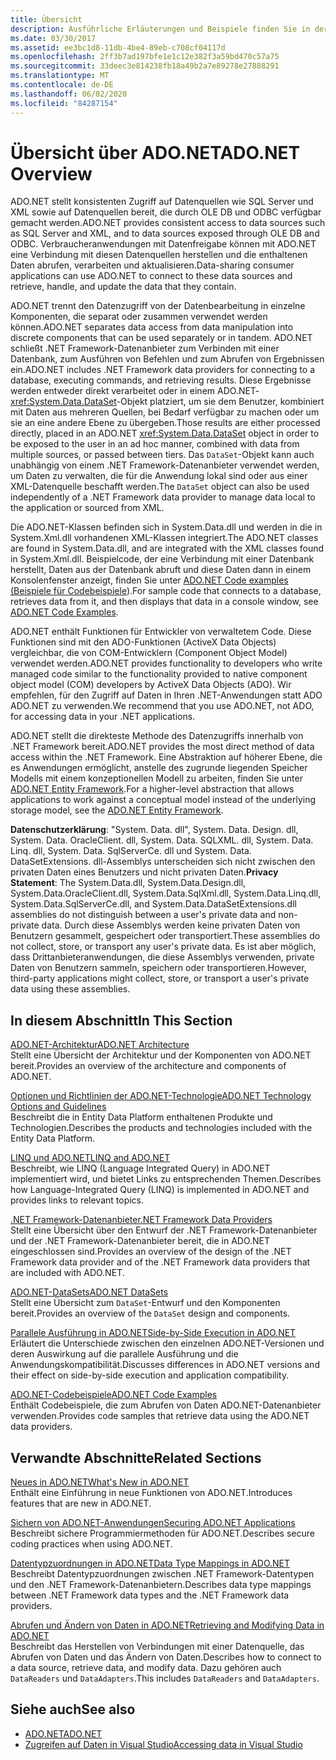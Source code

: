 ```yaml
---
title: Übersicht
description: Ausführliche Erläuterungen und Beispiele finden Sie in der Übersicht über ADO.net in .NET Framework.
ms.date: 03/30/2017
ms.assetid: ee3bc1d8-11db-4be4-89eb-c708cf04117d
ms.openlocfilehash: 2ff3b7ad197bfe1e1c12e382f3a59bd470c57a75
ms.sourcegitcommit: 33deec3e814238fb18a49b2a7e89278e27888291
ms.translationtype: MT
ms.contentlocale: de-DE
ms.lasthandoff: 06/02/2020
ms.locfileid: "84287154"
---
```

# <a name="adonet-overview"></a><span data-ttu-id="b8ce0-103">Übersicht über ADO.NET</span><span class="sxs-lookup"><span data-stu-id="b8ce0-103">ADO.NET Overview</span></span>
<span data-ttu-id="b8ce0-104">ADO.NET stellt konsistenten Zugriff auf Datenquellen wie SQL Server und XML sowie auf Datenquellen bereit, die durch OLE DB und ODBC verfügbar gemacht werden.</span><span class="sxs-lookup"><span data-stu-id="b8ce0-104">ADO.NET provides consistent access to data sources such as SQL Server and XML, and to data sources exposed through OLE DB and ODBC.</span></span> <span data-ttu-id="b8ce0-105">Verbraucheranwendungen mit Datenfreigabe können mit ADO.NET eine Verbindung mit diesen Datenquellen herstellen und die enthaltenen Daten abrufen, verarbeiten und aktualisieren.</span><span class="sxs-lookup"><span data-stu-id="b8ce0-105">Data-sharing consumer applications can use ADO.NET to connect to these data sources and retrieve, handle, and update the data that they contain.</span></span>  
  
 <span data-ttu-id="b8ce0-106">ADO.NET trennt den Datenzugriff von der Datenbearbeitung in einzelne Komponenten, die separat oder zusammen verwendet werden können.</span><span class="sxs-lookup"><span data-stu-id="b8ce0-106">ADO.NET separates data access from data manipulation into discrete components that can be used separately or in tandem.</span></span> <span data-ttu-id="b8ce0-107">ADO.NET schließt .NET Framework-Datenanbieter zum Verbinden mit einer Datenbank, zum Ausführen von Befehlen und zum Abrufen von Ergebnissen ein.</span><span class="sxs-lookup"><span data-stu-id="b8ce0-107">ADO.NET includes .NET Framework data providers for connecting to a database, executing commands, and retrieving results.</span></span> <span data-ttu-id="b8ce0-108">Diese Ergebnisse werden entweder direkt verarbeitet oder in einem ADO.NET-<xref:System.Data.DataSet>-Objekt platziert, um sie dem Benutzer, kombiniert mit Daten aus mehreren Quellen, bei Bedarf verfügbar zu machen oder um sie an eine andere Ebene zu übergeben.</span><span class="sxs-lookup"><span data-stu-id="b8ce0-108">Those results are either processed directly, placed in an ADO.NET <xref:System.Data.DataSet> object in order to be exposed to the user in an ad hoc manner, combined with data from multiple sources, or passed between tiers.</span></span> <span data-ttu-id="b8ce0-109">Das `DataSet`-Objekt kann auch unabhängig von einem .NET Framework-Datenanbieter verwendet werden, um Daten zu verwalten, die für die Anwendung lokal sind oder aus einer XML-Datenquelle beschafft werden.</span><span class="sxs-lookup"><span data-stu-id="b8ce0-109">The `DataSet` object can also be used independently of a .NET Framework data provider to manage data local to the application or sourced from XML.</span></span>  
  
 <span data-ttu-id="b8ce0-110">Die ADO.NET-Klassen befinden sich in System.Data.dll und werden in die in System.Xml.dll vorhandenen XML-Klassen integriert.</span><span class="sxs-lookup"><span data-stu-id="b8ce0-110">The ADO.NET classes are found in System.Data.dll, and are integrated with the XML classes found in System.Xml.dll.</span></span> <span data-ttu-id="b8ce0-111">Beispielcode, der eine Verbindung mit einer Datenbank herstellt, Daten aus der Datenbank abruft und diese Daten dann in einem Konsolenfenster anzeigt, finden Sie unter [ADO.NET Code examples (Beispiele für Codebeispiele](ado-net-code-examples.md)).</span><span class="sxs-lookup"><span data-stu-id="b8ce0-111">For sample code that connects to a database, retrieves data from it, and then displays that data in a console window, see [ADO.NET Code Examples](ado-net-code-examples.md).</span></span>  
  
 <span data-ttu-id="b8ce0-112">ADO.NET enthält Funktionen für Entwickler von verwaltetem Code. Diese Funktionen sind mit den ADO-Funktionen (ActiveX Data Objects) vergleichbar, die von COM-Entwicklern (Component Object Model) verwendet werden.</span><span class="sxs-lookup"><span data-stu-id="b8ce0-112">ADO.NET provides functionality to developers who write managed code similar to the functionality provided to native component object model (COM) developers by ActiveX Data Objects (ADO).</span></span> <span data-ttu-id="b8ce0-113">Wir empfehlen, für den Zugriff auf Daten in Ihren .NET-Anwendungen statt ADO ADO.NET zu verwenden.</span><span class="sxs-lookup"><span data-stu-id="b8ce0-113">We recommend that you use ADO.NET, not ADO, for accessing data in your .NET applications.</span></span>  
  
 <span data-ttu-id="b8ce0-114">ADO.NET stellt die direkteste Methode des Datenzugriffs innerhalb von .NET Framework bereit.</span><span class="sxs-lookup"><span data-stu-id="b8ce0-114">ADO.NET provides the most direct method of data access within the .NET Framework.</span></span> <span data-ttu-id="b8ce0-115">Eine Abstraktion auf höherer Ebene, die es Anwendungen ermöglicht, anstelle des zugrunde liegenden Speicher Modells mit einem konzeptionellen Modell zu arbeiten, finden Sie unter [ADO.NET Entity Framework](./ef/index.md).</span><span class="sxs-lookup"><span data-stu-id="b8ce0-115">For a higher-level abstraction that allows applications to work against a conceptual model instead of the underlying storage model, see the [ADO.NET Entity Framework](./ef/index.md).</span></span>  
  
 <span data-ttu-id="b8ce0-116">**Datenschutzerklärung**: "System. Data. dll", System. Data. Design. dll, System. Data. OracleClient. dll, System. Data. SQLXML. dll, System. Data. Linq. dll, System. Data. SqlServerCe. dll und System. Data. DataSetExtensions. dll-Assemblys unterscheiden sich nicht zwischen den privaten Daten eines Benutzers und nicht privaten Daten.</span><span class="sxs-lookup"><span data-stu-id="b8ce0-116">**Privacy Statement**: The System.Data.dll, System.Data.Design.dll, System.Data.OracleClient.dll, System.Data.SqlXml.dll, System.Data.Linq.dll, System.Data.SqlServerCe.dll, and System.Data.DataSetExtensions.dll assemblies do not distinguish between a user's private data and non-private data.</span></span>  <span data-ttu-id="b8ce0-117">Durch diese Assemblys werden keine privaten Daten von Benutzern gesammelt, gespeichert oder transportiert.</span><span class="sxs-lookup"><span data-stu-id="b8ce0-117">These assemblies do not collect, store, or transport any user's private data.</span></span> <span data-ttu-id="b8ce0-118">Es ist aber möglich, dass Drittanbieteranwendungen, die diese Assemblys verwenden, private Daten von Benutzern sammeln, speichern oder transportieren.</span><span class="sxs-lookup"><span data-stu-id="b8ce0-118">However, third-party applications might collect, store, or transport a user's private data using these assemblies.</span></span>  
  
## <a name="in-this-section"></a><span data-ttu-id="b8ce0-119">In diesem Abschnitt</span><span class="sxs-lookup"><span data-stu-id="b8ce0-119">In This Section</span></span>  
 [<span data-ttu-id="b8ce0-120">ADO.NET-Architektur</span><span class="sxs-lookup"><span data-stu-id="b8ce0-120">ADO.NET Architecture</span></span>](ado-net-architecture.md)  
 <span data-ttu-id="b8ce0-121">Stellt eine Übersicht der Architektur und der Komponenten von ADO.NET bereit.</span><span class="sxs-lookup"><span data-stu-id="b8ce0-121">Provides an overview of the architecture and components of ADO.NET.</span></span>  
  
 [<span data-ttu-id="b8ce0-122">Optionen und Richtlinien der ADO.NET-Technologie</span><span class="sxs-lookup"><span data-stu-id="b8ce0-122">ADO.NET Technology Options and Guidelines</span></span>](ado-net-technology-options-and-guidelines.md)  
 <span data-ttu-id="b8ce0-123">Beschreibt die in Entity Data Platform enthaltenen Produkte und Technologien.</span><span class="sxs-lookup"><span data-stu-id="b8ce0-123">Describes the products and technologies included with the Entity Data Platform.</span></span>  
  
 [<span data-ttu-id="b8ce0-124">LINQ und ADO.NET</span><span class="sxs-lookup"><span data-stu-id="b8ce0-124">LINQ and ADO.NET</span></span>](linq-and-ado-net.md)  
 <span data-ttu-id="b8ce0-125">Beschreibt, wie LINQ (Language Integrated Query) in ADO.NET implementiert wird, und bietet Links zu entsprechenden Themen.</span><span class="sxs-lookup"><span data-stu-id="b8ce0-125">Describes how Language-Integrated Query (LINQ) is implemented in ADO.NET and provides links to relevant topics.</span></span>  
  
 [<span data-ttu-id="b8ce0-126">.NET Framework-Datenanbieter</span><span class="sxs-lookup"><span data-stu-id="b8ce0-126">.NET Framework Data Providers</span></span>](data-providers.md)  
 <span data-ttu-id="b8ce0-127">Stellt eine Übersicht über den Entwurf der .NET Framework-Datenanbieter und der .NET Framework-Datenanbieter bereit, die in ADO.NET eingeschlossen sind.</span><span class="sxs-lookup"><span data-stu-id="b8ce0-127">Provides an overview of the design of the .NET Framework data provider and of the .NET Framework data providers that are included with ADO.NET.</span></span>  
  
 [<span data-ttu-id="b8ce0-128">ADO.NET-DataSets</span><span class="sxs-lookup"><span data-stu-id="b8ce0-128">ADO.NET DataSets</span></span>](ado-net-datasets.md)  
 <span data-ttu-id="b8ce0-129">Stellt eine Übersicht zum `DataSet`-Entwurf und den Komponenten bereit.</span><span class="sxs-lookup"><span data-stu-id="b8ce0-129">Provides an overview of the `DataSet` design and components.</span></span>  
  
 [<span data-ttu-id="b8ce0-130">Parallele Ausführung in ADO.NET</span><span class="sxs-lookup"><span data-stu-id="b8ce0-130">Side-by-Side Execution in ADO.NET</span></span>](side-by-side-execution.md)  
 <span data-ttu-id="b8ce0-131">Erläutert die Unterschiede zwischen den einzelnen ADO.NET-Versionen und deren Auswirkung auf die parallele Ausführung und die Anwendungskompatibilität.</span><span class="sxs-lookup"><span data-stu-id="b8ce0-131">Discusses differences in ADO.NET versions and their effect on side-by-side execution and application compatibility.</span></span>  
  
 [<span data-ttu-id="b8ce0-132">ADO.NET-Codebeispiele</span><span class="sxs-lookup"><span data-stu-id="b8ce0-132">ADO.NET Code Examples</span></span>](ado-net-code-examples.md)  
 <span data-ttu-id="b8ce0-133">Enthält Codebeispiele, die zum Abrufen von Daten ADO.NET-Datenanbieter verwenden.</span><span class="sxs-lookup"><span data-stu-id="b8ce0-133">Provides code samples that retrieve data using the ADO.NET data providers.</span></span>  
  
## <a name="related-sections"></a><span data-ttu-id="b8ce0-134">Verwandte Abschnitte</span><span class="sxs-lookup"><span data-stu-id="b8ce0-134">Related Sections</span></span>  
 [<span data-ttu-id="b8ce0-135">Neues in ADO.NET</span><span class="sxs-lookup"><span data-stu-id="b8ce0-135">What's New in ADO.NET</span></span>](whats-new.md)  
 <span data-ttu-id="b8ce0-136">Enthält eine Einführung in neue Funktionen von ADO.NET.</span><span class="sxs-lookup"><span data-stu-id="b8ce0-136">Introduces features that are new in ADO.NET.</span></span>  
  
 [<span data-ttu-id="b8ce0-137">Sichern von ADO.NET-Anwendungen</span><span class="sxs-lookup"><span data-stu-id="b8ce0-137">Securing ADO.NET Applications</span></span>](securing-ado-net-applications.md)  
 <span data-ttu-id="b8ce0-138">Beschreibt sichere Programmiermethoden für ADO.NET.</span><span class="sxs-lookup"><span data-stu-id="b8ce0-138">Describes secure coding practices when using ADO.NET.</span></span>  
  
 [<span data-ttu-id="b8ce0-139">Datentypzuordnungen in ADO.NET</span><span class="sxs-lookup"><span data-stu-id="b8ce0-139">Data Type Mappings in ADO.NET</span></span>](data-type-mappings-in-ado-net.md)  
 <span data-ttu-id="b8ce0-140">Beschreibt Datentypzuordnungen zwischen .NET Framework-Datentypen und den .NET Framework-Datenanbietern.</span><span class="sxs-lookup"><span data-stu-id="b8ce0-140">Describes data type mappings between .NET Framework data types and the .NET Framework data providers.</span></span>  
  
 [<span data-ttu-id="b8ce0-141">Abrufen und Ändern von Daten in ADO.NET</span><span class="sxs-lookup"><span data-stu-id="b8ce0-141">Retrieving and Modifying Data in ADO.NET</span></span>](retrieving-and-modifying-data.md)  
 <span data-ttu-id="b8ce0-142">Beschreibt das Herstellen von Verbindungen mit einer Datenquelle, das Abrufen von Daten und das Ändern von Daten.</span><span class="sxs-lookup"><span data-stu-id="b8ce0-142">Describes how to connect to a data source, retrieve data, and modify data.</span></span> <span data-ttu-id="b8ce0-143">Dazu gehören auch `DataReaders` und `DataAdapters`.</span><span class="sxs-lookup"><span data-stu-id="b8ce0-143">This includes `DataReaders` and `DataAdapters`.</span></span>  
  
## <a name="see-also"></a><span data-ttu-id="b8ce0-144">Siehe auch</span><span class="sxs-lookup"><span data-stu-id="b8ce0-144">See also</span></span>

- [<span data-ttu-id="b8ce0-145">ADO.NET</span><span class="sxs-lookup"><span data-stu-id="b8ce0-145">ADO.NET</span></span>](index.md)
- [<span data-ttu-id="b8ce0-146">Zugreifen auf Daten in Visual Studio</span><span class="sxs-lookup"><span data-stu-id="b8ce0-146">Accessing data in Visual Studio</span></span>](/visualstudio/data-tools/accessing-data-in-visual-studio)
